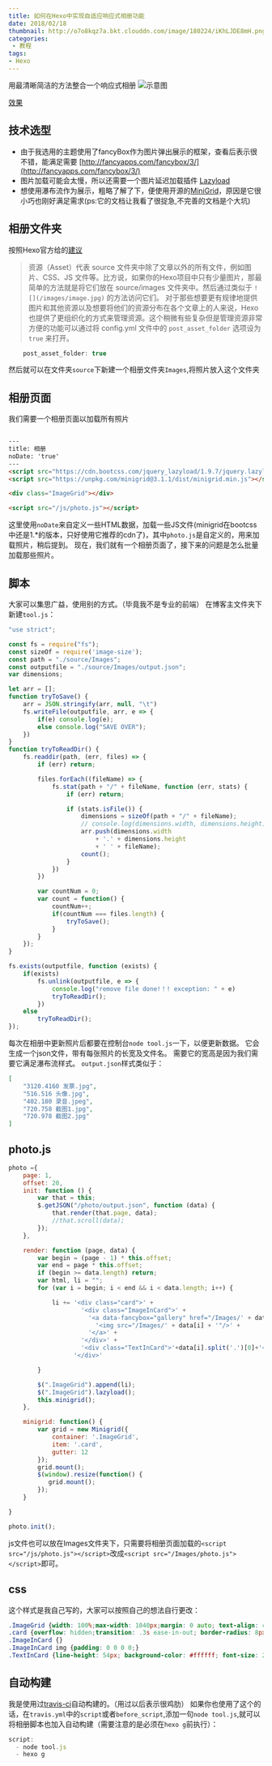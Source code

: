 ```yaml
---
title: 如何在Hexo中实现自适应响应式相册功能
date: 2018/02/18
thumbnail: http://o7o8kqz7a.bkt.clouddn.com/image/180224/iKhLJDE8mH.png
categories: 
 - 教程
tags: 
- Hexo
---
```


用最清晰简洁的方法整合一个响应式相册
![示意图](/blogimg/25.png)
<!-- more -->
[效果](https://fchange.github.io/photo/)

## 技术选型
- 由于我选用的主题使用了fancyBox作为图片弹出展示的框架，查看后表示很不错，能满足需要 
[http://fancyapps.com/fancybox/3/](http://fancyapps.com/fancybox/3/)
- 图片加载可能会太慢，所以还需要一个图片延迟加载插件 [Lazyload](https://github.com/tuupola/jquery_lazyload)
- 想使用瀑布流作为展示，粗略了解了下，便使用开源的[MiniGrid](https://github.com/henriquea/minigrid)，原因是它很小巧也刚好满足需求(ps:它的文档让我看了很捉急,不完善的文档是个大坑)

## 相册文件夹
按照Hexo官方给的[建议](https://hexo.io/zh-cn/docs/asset-folders.html)
> 资源（Asset）代表 source 文件夹中除了文章以外的所有文件，例如图片、CSS、JS 文件等。比方说，如果你的Hexo项目中只有少量图片，那最简单的方法就是将它们放在 source/images 文件夹中。然后通过类似于 `![](/images/image.jpg)` 的方法访问它们。
> 对于那些想要更有规律地提供图片和其他资源以及想要将他们的资源分布在各个文章上的人来说，Hexo也提供了更组织化的方式来管理资源。这个稍微有些复杂但是管理资源非常方便的功能可以通过将 config.yml 文件中的 `post_asset_folder` 选项设为 `true` 来打开。

``` javaScript
    post_asset_folder: true
```

然后就可以在文件夹`source`下新建一个相册文件夹`Images`,将照片放入这个文件夹

## 相册页面
我们需要一个相册页面以加载所有照片

```Html

---
title: 相册
noDate: 'true'
---
<script src="https://cdn.bootcss.com/jquery_lazyload/1.9.7/jquery.lazyload.js"></script>
<script src="https://unpkg.com/minigrid@3.1.1/dist/minigrid.min.js"></script>

<div class="ImageGrid"></div>

<script src="/js/photo.js"></script>

```
这里使用`noDate`来自定义一些HTML数据，加载一些JS文件(minigrid在bootcss中还是1.*的版本，只好使用它推荐的cdn了)，其中`photo.js`是自定义的，用来加载照片，稍后提到。
现在，我们就有一个相册页面了，接下来的问题是怎么批量加载那些照片。

## 脚本
大家可以集思广益，使用别的方式。（毕竟我不是专业的前端）
在博客主文件夹下新建`tool.js`：
```javascript
"use strict";

const fs = require("fs");
const sizeOf = require('image-size');
const path = "./source/Images";
const outputfile = "./source/Images/output.json";
var dimensions;

let arr = [];
function tryToSave() {
    arr = JSON.stringify(arr, null, "\t")
    fs.writeFile(outputfile, arr, e => {
        if(e) console.log(e);
        else console.log("SAVE OVER");
    })
}
function tryToReadDir() {  
    fs.readdir(path, (err, files) => {
        if (err) return;

        files.forEach((fileName) => {
            fs.stat(path + "/" + fileName, function (err, stats) {
                if (err) return; 

                if (stats.isFile()) {
                    dimensions = sizeOf(path + "/" + fileName);
                    // console.log(dimensions.width, dimensions.height);
                    arr.push(dimensions.width 
                        + '.' + dimensions.height 
                        + ' ' + fileName);
                    count();
                }
            })
        })

        var countNum = 0;
        var count = function() {
            countNum++;
            if(countNum === files.length) {
                tryToSave();
            }
        }
    });
}

fs.exists(outputfile, function (exists) {
    if(exists) 
        fs.unlink(outputfile, e => {
            console.log("remove file done!！! exception: " + e)
            tryToReadDir();
        }) 
    else 
        tryToReadDir();
});
```
每次在相册中更新照片后都要在控制台`node tool.js`一下，以便更新数据。
它会生成一个json文件，带有每张照片的长宽及文件名。
需要它的宽高是因为我们需要它满足瀑布流样式。
`output.json`样式类似于：

``` json
[
    "3120.4160 发票.jpg",
    "516.516 头像.jpg",
    "402.180 录音.jpeg",
    "720.758 截图1.jpg",
    "720.978 截图2.jpg"
]
```

## photo.js
``` javaScript
photo ={
    page: 1,
    offset: 20,
    init: function () {
        var that = this;
        $.getJSON("/photo/output.json", function (data) {
            that.render(that.page, data);
            //that.scroll(data);
        });
    },

    render: function (page, data) {
        var begin = (page - 1) * this.offset;
        var end = page * this.offset;
        if (begin >= data.length) return;
        var html, li = "";
        for (var i = begin; i < end && i < data.length; i++) {

            li += '<div class="card">' +
                    '<div class="ImageInCard">' + 
                      '<a data-fancybox="gallery" href="/Images/' + data[i] + '">' +
                        '<img src="/Images/' + data[i] + '"/>' +
                      '</a>' +
                    '</div>' +
                    '<div class="TextInCard">'+data[i].split('.')[0]+'</div>' +
                  '</div>' 

        }

        $(".ImageGrid").append(li);
        $(".ImageGrid").lazyload();
        this.minigrid();
    },

    minigrid: function() {
        var grid = new Minigrid({
            container: '.ImageGrid',
            item: '.card',
            gutter: 12
        });
        grid.mount();
        $(window).resize(function() {
           grid.mount();
        });
    }

}

photo.init();
```

js文件也可以放在Images文件夹下，只需要将相册页面加载的`<script src="/js/photo.js"></script>`改成`<script src="/Images/photo.js"></script>`即可。

## css
这个样式是我自己写的，大家可以按照自己的想法自行更改：

``` CSS
.ImageGrid {width: 100%;max-width: 1040px;margin: 0 auto; text-align: center;}
.card {overflow: hidden;transition: .3s ease-in-out; border-radius: 8px; background-color: #ddd;}
.ImageInCard {}
.ImageInCard img {padding: 0 0 0 0;}
.TextInCard {line-height: 54px; background-color: #ffffff; font-size: 24px;}
```

## 自动构建
我是使用过[travis-ci](https://www.travis-ci.org/)自动构建的。（用过以后表示很鸡肋）
如果你也使用了这个的话，在`travis.yml`中的`script`或者`before_script`,添加一句`node tool.js`,就可以将相册脚本也加入自动构建（需要注意的是必须在`hexo g`前执行）：

``` javaScript
script:
  - node tool.js
  - hexo g
```

